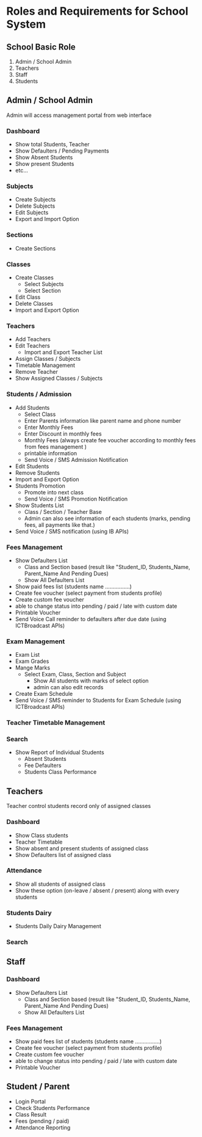 Roles and Requirements for School System
========================================

School Basic Role
-----------------
1. Admin / School Admin
2. Teachers
3. Staff
4. Students

Admin / School Admin
--------------------
Admin will access management portal from web interface

### Dashboard
* Show total Students, Teacher
* Show Defaulters / Pending Payments
* Show Absent Students
* Show present Students
* etc...

### Subjects
* Create Subjects
* Delete Subjects
* Edit Subjects
* Export and Import Option

### Sections
* Create Sections

### Classes
* Create Classes
    * Select Subjects
    * Select Section
* Edit Class
* Delete Classes
* Import and Export Option 

### Teachers
* Add Teachers
* Edit Teachers
    * Import and Export Teacher List
* Assign Classes / Subjects
* Timetable Management
* Remove Teacher
* Show Assigned Classes / Subjects
	
### Students / Admission
* Add Students
    * Select Class
    * Enter Parents information like parent name and phone number
    * Enter Monthly Fees
    * Enter Discount in monthly fees
    * Monthly Fees (always create fee voucher according to monthly fees from fees management )
    * printable information
    * Send Voice / SMS  Admission Notification
* Edit Students
* Remove Students
* Import and Export Option
* Students Promotion
    * Promote into next class
    * Send Voice / SMS Promotion Notification
* Show Students List
    * Class / Section / Teacher Base
    * Admin can also see information of each students (marks, pending fees, all payments like that.)
* Send Voice / SMS notification (using IB APIs)

### Fees Management
* Show Defaulters List
    * Class and Section based (result like "Student_ID, Students_Name, Parent_Name And Pending Dues)
    * Show All Defaulters List
* Show paid fees list (students name ................)
* Create fee voucher (select payment from students profile)
* Create custom fee voucher
* able to change status into pending / paid / late with custom date
* Printable Voucher
* Send Voice Call reminder to defaulters after due date (using ICTBroadcast APIs)

### Exam Management
* Exam List
* Exam Grades
* Mange Marks
    * Select Exam, Class, Section and Subject
        * Show All students with marks of select option
        * admin can also edit records
* Create Exam Schedule 
* Send Voice / SMS reminder to Students for Exam Schedule (using ICTBroadcast APIs)	

### Teacher Timetable Management
	
### Search 
* Show Report of Individual Students
    * Absent Students
    * Fee Defaulters
    * Students Class Performance

Teachers
--------
Teacher control students record only of assigned classes

### Dashboard
* Show Class students
* Teacher Timetable
* Show absent and present students of assigned class
* Show Defaulters list of assigned class
	
### Attendance
* Show all students of assigned class
* Show these option (on-leave / absent / present) along with every students

### Students Dairy
* Students Daily Dairy Management

### Search

Staff
-----

### Dashboard
* Show Defaulters List
    * Class and Section based (result like "Student_ID, Students_Name, Parent_Name And Pending Dues)
    * Show All Defaulters List

### Fees Management
* Show paid fees list of students (students name ................)
* Create fee voucher (select payment from students profile)
* Create custom fee voucher
* able to change status into pending / paid / late with custom date
* Printable Voucher

Student / Parent
----------------
* Login Portal
* Check Students Performance 
* Class Result
* Fees (pending / paid)
* Attendance Reporting

